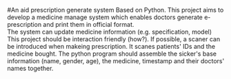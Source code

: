 #An aid prescription generate system
Based on Python. This project aims to develop a medicine manage system which enables doctors generate e-prescription and print them in official format.  
The system can update medicine information (e.g. specification,  model)
This project should be interaction friendly (how?).
If possible, a scaner can be introduced when makeing prescription. It scanes patients' IDs and the medicine bought.
The python program should assemble the sicker's base information (name, gender, age), the medicine, timestamp and their doctors' names together. 
